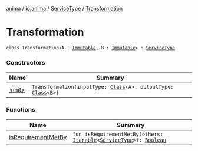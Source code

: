 [anima](../../../index.md) / [io.anima](../../index.md) / [ServiceType](../index.md) / [Transformation](./index.md)

# Transformation

`class Transformation<A : `[`Immutable`](../../../io.anima.transform/-immutable/index.md)`, B : `[`Immutable`](../../../io.anima.transform/-immutable/index.md)`> : `[`ServiceType`](../index.md)

### Constructors

| Name | Summary |
|---|---|
| [&lt;init&gt;](-init-.md) | `Transformation(inputType: `[`Class`](https://docs.oracle.com/javase/6/docs/api/java/lang/Class.html)`<A>, outputType: `[`Class`](https://docs.oracle.com/javase/6/docs/api/java/lang/Class.html)`<B>)` |

### Functions

| Name | Summary |
|---|---|
| [isRequirementMetBy](is-requirement-met-by.md) | `fun isRequirementMetBy(others: `[`Iterable`](https://kotlinlang.org/api/latest/jvm/stdlib/kotlin.collections/-iterable/index.html)`<`[`ServiceType`](../index.md)`>): `[`Boolean`](https://kotlinlang.org/api/latest/jvm/stdlib/kotlin/-boolean/index.html) |

